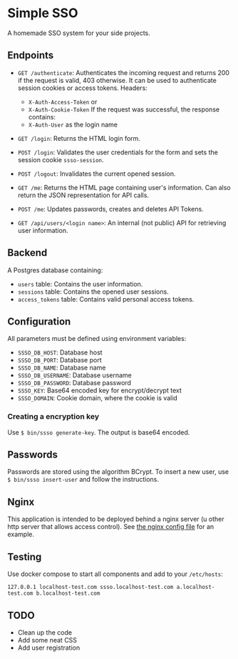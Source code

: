 # Simple SSO

A homemade SSO system for your side projects.

## Endpoints

- `GET /authenticate`: Authenticates the incoming request and returns
200 if the request is valid, 403 otherwise. It can be used to authenticate
session cookies or access tokens. Headers:
    - `X-Auth-Access-Token` or
    - `X-Auth-Cookie-Token`
If the request was successful, the response contains:
    - `X-Auth-User` as the login name

- `GET /login`: Returns the HTML login form.
- `POST /login`: Validates the user credentials for the form and sets
the session cookie `ssso-session`.
- `POST /logout`: Invalidates the current opened session.
- `GET /me`: Returns the HTML page containing user's information. Can also
return the JSON representation for API calls.
- `POST /me`: Updates passwords, creates and deletes API Tokens.
- `GET /api/users/<login name>`: An internal (not public) API for retrieving
user information.

## Backend

A Postgres database containing:
- `users` table: Contains the user information.
- `sessions` table: Contains the opened user sessions.
- `access_tokens` table: Contains valid personal access tokens.

## Configuration

All parameters must be defined using environment variables:
- `SSSO_DB_HOST`: Database host
- `SSSO_DB_PORT`: Database port
- `SSSO_DB_NAME`: Database name
- `SSSO_DB_USERNAME`: Database username
- `SSSO_DB_PASSWORD`: Database password
- `SSSO_KEY`: Base64 encoded key for encrypt/decrypt text
- `SSSO_DOMAIN`: Cookie domain, where the cookie is valid

### Creating a encryption key

Use `$ bin/ssso generate-key`. The output is base64 encoded.

## Passwords

Passwords are stored using the algorithm BCrypt. To insert a new user,
use `$ bin/ssso insert-user` and follow the instructions.

## Nginx

This application is intended to be deployed behind a nginx server (u
other http server that allows access control). See [the nginx config file](/_nginx/nginx.conf)
for an example.

## Testing

Use docker compose to start all components and add to your `/etc/hosts`:
```
127.0.0.1 localhost-test.com ssso.localhost-test.com a.localhost-test.com b.localhost-test.com
```

## TODO

- Clean up the code
- Add some neat CSS
- Add user registration
